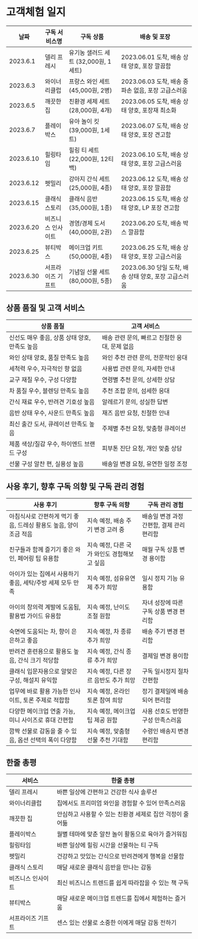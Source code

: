 # 고객체험 일지

| 날짜 | 구독 서비스명 | 구독 상품 | 배송 및 포장 |
|------|-------------|----------|-------------|
| 2023.6.1 | 델리 프레시 | 유기농 샐러드 세트 (32,000원, 1세트) | 2023.06.01 도착, 배송 상태 양호, 포장 깔끔함 |
| 2023.6.3 | 와이너리클럽 | 프랑스 와인 세트 (45,000원, 2병) | 2023.06.03 도착, 배송 중 파손 없음, 포장 고급스러움 |
| 2023.6.5 | 깨끗한 집 | 친환경 세제 세트 (28,000원, 4개) | 2023.06.05 도착, 배송 상태 양호, 포장재 최소화 |
| 2023.6.7 | 플레이박스 | 유아 놀이 킷 (39,000원, 1세트) | 2023.06.07 도착, 배송 상태 양호, 포장 견고함 |
| 2023.6.10 | 힐링타임 | 힐링 티 세트 (22,000원, 12티백) | 2023.06.10 도착, 배송 상태 양호, 포장 고급스러움 |
| 2023.6.12 | 펫밀리 | 강아지 간식 세트 (25,000원, 4종) | 2023.06.12 도착, 배송 상태 양호, 포장 깔끔함 |
| 2023.6.15 | 클래식 스토리 | 클래식 음반 (35,000원, 1종) | 2023.06.15 도착, 배송 상태 양호, LP 포장 견고함 |
| 2023.6.20 | 비즈니스 인사이트 | 경영/경제 도서 (40,000원, 2권) | 2023.06.20 도착, 배송 박스 깔끔함 |
| 2023.6.25 | 뷰티박스 | 메이크업 키트 (50,000원, 4종) | 2023.06.25 도착, 배송 상태 양호, 포장 고급스러움 |
| 2023.6.30 | 서프라이즈 기프트 | 기념일 선물 세트 (80,000원, 5종) | 2023.06.30 당일 도착, 배송 상태 양호, 포장 고급스러움 |

## 상품 품질 및 고객 서비스

| 상품 품질 | 고객 서비스 |
|-----------|-------------|
| 신선도 매우 좋음, 상품 상태 양호, 만족도 높음 | 배송 관련 문의, 빠르고 친절한 응대, 문제 없음 |
| 와인 상태 양호, 품질 만족도 높음 | 와인 추천 관련 문의, 전문적인 응대 |
| 세척력 우수, 자극적인 향 없음 | 사용법 관련 문의, 자세한 안내 |
| 교구 재질 우수, 구성 다양함 | 연령별 추천 문의, 상세한 상담 |
| 차 품질 우수, 블렌딩 만족도 높음 | 추천 조합 문의, 섬세한 응대 |
| 간식 재료 우수, 반려견 기호성 높음 | 알레르기 문의, 성실한 답변 |
| 음반 상태 우수, 사운드 만족도 높음 | 재즈 음반 요청, 친절한 안내 |
| 최신 출간 도서, 큐레이션 만족도 높음 | 주제별 추천 요청, 맞춤형 큐레이션 |
| 제품 색상/질감 우수, 하이엔드 브랜드 구성 | 피부톤 진단 요청, 개인 맞춤 상담 |
| 선물 구성 알찬 편, 실용성 높음 | 배송일 변경 요청, 유연한 일정 조정 |

## 사용 후기, 향후 구독 의향 및 구독 관리 경험

| 사용 후기 | 향후 구독 의향 | 구독 관리 경험 |
|-----------|----------------|----------------|
| 아침식사로 간편하게 먹기 좋음, 드레싱 활용도 높음, 양이 조금 적음 | 지속 예정, 배송 주기 변경 고려 중 | 배송일 변경 과정 간편함, 결제 관리 편리함 |
| 친구들과 함께 즐기기 좋은 와인, 페어링 팁 유용함 | 지속 예정, 다른 국가 와인도 경험해보고 싶음 | 매월 구독 상품 변경 용이함 |
| 아이가 있는 집에서 사용하기 좋음, 세탁/주방 세제 모두 만족 | 지속 예정, 섬유유연제 추가 희망 | 일시 정지 기능 유용함 |
| 아이의 창의력 계발에 도움됨, 활용법 가이드 유용함 | 지속 예정, 난이도 조절 원함 | 자녀 성장에 따른 구독 상품 변경 편리함 |
| 숙면에 도움되는 차, 향이 은은하고 좋음 | 지속 예정, 차 종류 추가 희망 | 배송 주기 변경 편리함 |
| 반려견 훈련용으로 활용도 높음, 간식 크기 적당함 | 지속 예정, 간식 종류 추가 희망 | 결제일 변경 용이함 |
| 클래식 입문자용으로 알맞은 구성, 해설지 유익함 | 지속 예정, 다른 장르 음반도 추가 희망 | 구독 일시정지 절차 간편함 |
| 업무에 바로 활용 가능한 인사이트, 토론 주제로 적합함 | 지속 예정, 온라인 토론 참여 희망 | 정기 결제일에 배송되어 편리함 |
| 다양한 메이크업 연출 가능, 미니 사이즈로 휴대 간편함 | 지속 예정, 메이크업 팁 제공 원함 | 사용 선호도 반영한 구성 만족스러움 |
| 깜짝 선물로 감동을 줄 수 있음, 옵션 선택의 폭이 다양함 | 지속 예정, 맞춤형 선물 추천 기대함 | 수령인 배송지 변경 편리함 |

## 한줄 총평

| 서비스 | 한줄 총평 |
|--------|-----------|
| 델리 프레시 | 바쁜 일상에 간편하고 건강한 식사 솔루션 |
| 와이너리클럽 | 집에서도 프리미엄 와인을 경험할 수 있어 만족스러움 |
| 깨끗한 집 | 안심하고 사용할 수 있는 친환경 세제로 집안 걱정이 줄어듦 |
| 플레이박스 | 월별 테마에 맞춘 알찬 놀이 활동으로 육아가 즐거워짐 |
| 힐링타임 | 바쁜 일상에 힐링 시간을 선물하는 티 구독 |
| 펫밀리 | 건강하고 맛있는 간식으로 반려견에게 행복을 선물함 |
| 클래식 스토리 | 매달 새로운 클래식 음반을 만나는 감동 |
| 비즈니스 인사이트 | 최신 비즈니스 트렌드를 쉽게 따라잡을 수 있는 책 구독 |
| 뷰티박스 | 매달 새로운 메이크업 트렌드를 집에서 체험하는 즐거움 |
| 서프라이즈 기프트 | 센스 있는 선물로 소중한 이에게 매달 감동 전하기 |